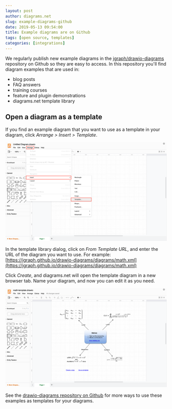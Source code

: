```yaml
---
layout: post
author: diagrams.net
slug: example-diagrams-github
date: 2019-05-13 09:54:00
title: Example diagrams are on Github
tags: [open source, templates]
categories: [integrations]
---
```


We regularly publish new example diagrams in the [jgraph/drawio-diagrams](https://github.com/jgraph/drawio-diagrams) repository on Github so they are easy to access. In this repository you'll find diagram examples that are used in:

* blog posts
* FAQ answers
* training courses
* feature and plugin demonstrations
* diagrams.net template library

## Open a diagram as a template

If you find an example diagram that you want to use as a template in your diagram, click _Arrange > Insert > Template_.  

<img src="/assets/img/blog/arrange-insert-from-template-menu.png" width="600" alt="Insert a template diagram">

In the template library dialog, click on _From Template URL_, and enter the URL of the diagram you want to use. For example: [https://jgraph.github.io/drawio-diagrams/diagrams/math.xml](https://jgraph.github.io/drawio-diagrams/diagrams/math.xml)

Click _Create_, and diagrams.net will open the template diagram in a new browser tab. Name your diagram, and now you can edit it as you need.

<img src="/assets/img/blog/inserted-from-template-diagram.png" width="600" alt="An example diagram inserted as a template from GitHub">

See the [drawio-diagrams repository on Github](https://github.com/jgraph/drawio-diagrams) for more ways to use these examples as templates for your diagrams.
